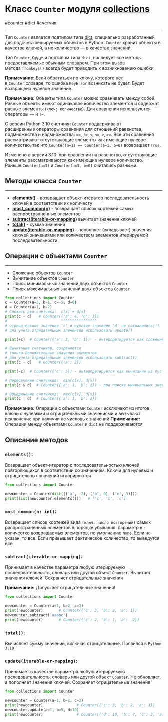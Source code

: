 # Класс `Counter` модуля [collections](_collections%20-%20модуль.md)
#counter #dict #счетчик
***
Тип `Counter` является подтипом типа [dict](../../../Встроенные%20возможности%20Python/dict/_dict%20-%20тип%20данных.md), специально разработанный для подсчета хешируемых объектов в Python. `Counter` хранит объекты в качестве ключей, а их количество — в качестве значений.

Тип `Counter`, будучи подтипом типа `dict`, наследует все методы, предоставляемые обычным словарем. При этом вызов метода `fromkeys()` всегда будет приводить к возникновению ошибки

**Примечание:** Если обратиться по ключу, которого нет в `Counter` словаре, то ошибка `KeyError` возникать не будет. Будет возвращено нулевое значение.

**Примечание:** Объекты типа `Counter` можно сравнивать между собой. Равные объекты имеют одинаковое количество элементов и содержат равные элементы (`ключ: количество`). Для сравнения используются операторы `==` и `!=`.

С версии Python 3.10 счетчики `Counter` поддерживают расширенные операторы сравнения для отношений равенства, подмножества и надмножества: `==`, `!=`, `<`, `<=`, `>`, `>=`. Все эти сравнения рассматривают отсутствующие элементы как имеющие нулевое количество, так что `Counter(a=1) == Counter(a=1, b=0)` возвращает `True`.

Изменено в версии 3.10: при сравнении на равенство, отсутствующие элементы рассматриваются как имеющие нулевое количество. Раньше `Counter(a=3)` и `Counter(a=3, b=0)` считались разными.

## Методы класса `Counter`
***
- **[elements()](#elements)** - возвращает объект-итератор последовательность ключей в соответствии их количесту
- **[most_common(n)](#most_common%20n%20int)** - возвращает список кортежей самых распространненных элементов
- **[subtract(iterable-or-mapping)](#subtract%20iterable-or-mapping)** вычитает значения ключей
- **[total()](#total)** - сумма значений
- **[update(iterable-or-mapping)](#update%20iterable-or-mapping)** - пополняет (складывает) значения ключей значениями или количеством элементов итерируемой последовательности


## Операции с объектами `Counter`
***
- Сложение объектов `Counter`
- Вычитание объектов `Counter`
- Поиск минимальных значений двух объектов `Counter`
- Поиск максимальных значений двух объектов `Counter`
```python
from collections import Counter
c = Counter(a=3, b=1, c=-5, d=0)
d = Counter(a=1, b=2)
# Сложить два счетчика:  c[x] + d[x]
print(c + d)   # Counter({'a': 4, 'b': 3}) 
#                        ^^^^^^^^^^^^^^^^
# отрицательное значение 'c' и нулевое значение 'd' не сохранились!!!
# для учета отрицательных элементов использовать update()

print(+с)  # Counter({'a': 3, 'b': 1})  - интерпретируется как сложение с пустым счетчиком

# Вычитание счетчиков, сохраняются 
# только положительные значения элементов
# для учета отрицательных элементов использовать subtract()
print(c - d)   # Counter({'a': 2})

print(-с)  # Counter({'c': 5}) - интерпретируется как вычитание из пустого счетчика

# Пересечение счетчиков:  min(c[x], d[x]) 
print(c & d)  # Counter({'a': 1, 'b': 1}) - при поиске минимальных значений отрицательные и нулевые значения не учитываются, а так же соответствующие (парные) им значения во втором счетчике

# Объединение счетчиков:  max(c[x], d[x])
print(c | d)  # Counter({'a': 3, 'b': 2})
```
**Примечание:** Операции с объектами `Counter` исключают из итогов ключи с нулевыми и отрицательными значениями и вызывают исключение при наличии не числовых значений
**Примечание:** Операции между объектами `Counter` и `dict` не поддерживаются

## Описание методов
### `elements()`:
Возвращает объект-итератор с последовательностью ключей повторяющихся в соответствии со значением. Ключи для нулевых и отрицательных значений игнорируются
```python
from collections import Counter

newcounter = Counter(dict([('a', -2), ('b', 0), ('c', 3)]))
print(list(newcounter.elements()))   # ['c', 'c', 'c']
```

### `most_common(n: int)`:
Возвращает список кортежей вида `(ключ, число повторений)` самых распространенных элементов в порядке убывания. 
параметр `n` - количестко возвращаемых элементов, по умолчанию `None`. Если не указан, то все. Если привышает фактическое количество, то выведутся все

### `subtract(iterable-or-mapping)`:
Принимает в качестве параметра любую итерируемую последовательность, словарь или другой объект `Counter`. Вычитает значения ключей. Сохраняет отрицательные значения

**Примечание:** Допускает отрицательные значения!
```python
from collections import Counter

newcounter = Counter(a=1, b=2, c=3)
print(newcounter)       # Counter({'c': 3, 'b': 2, 'a': 1})
newcounter.subtract('aaabc')
print(newcounter)       # Counter({'c': 2, 'b': 1, 'a': -2})
```

### `total()`:
Вычисляет сумму значений, включая отрицательные. Появился в `Python 3.10`

### `update(iterable-or-mapping)`:
Принимает в качестве параметра любую итерируемую последовательность, словарь или другой объект `Counter`. Не обновляет, а пополняет значения ключей. Сохраняет отрицательные значения
```python
from collections import Counter

newcounter = Counter(a=1, b=2, c=3)
print(newcounter)               # Counter({'c': 3, 'b': 2, 'a': 1})
newcounter.update(a=1, b=5, d=10)
print(newcounter)               # Counter({'d': 10, 'b': 7, 'c': 3, 'a': 2})
```